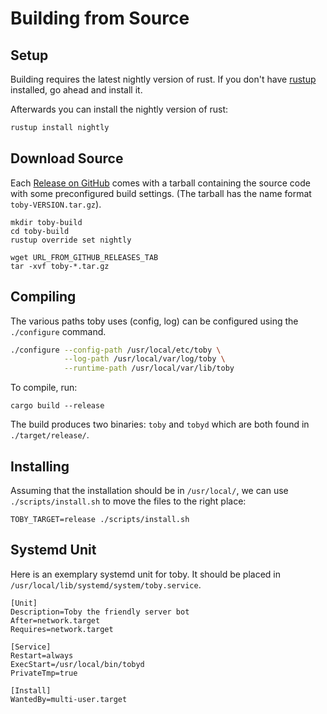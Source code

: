# Building from Source

## Setup

Building requires the latest nightly version of rust.
If you don't have [rustup](https://rustup.rs) installed, go ahead and install it.

Afterwards you can install the nightly version of rust:

```bash
rustup install nightly
```

## Download Source

Each [Release on GitHub](https://github.com/bash/toby/releases) comes with a tarball containing the source code with some preconfigured build settings. (The tarball has the name format `toby-VERSION.tar.gz`).

```
mkdir toby-build
cd toby-build
rustup override set nightly

wget URL_FROM_GITHUB_RELEASES_TAB
tar -xvf toby-*.tar.gz
```

## Compiling

The various paths toby uses (config, log) can be configured using the `./configure` command.

```bash
./configure --config-path /usr/local/etc/toby \
            --log-path /usr/local/var/log/toby \
            --runtime-path /usr/local/var/lib/toby
```

To compile, run:

```
cargo build --release
```

The build produces two binaries: `toby` and `tobyd` which are both found in `./target/release/`.

## Installing

Assuming that the installation should be in `/usr/local/`, we can use `./scripts/install.sh` to move the files to the right place:

```
TOBY_TARGET=release ./scripts/install.sh
```

## Systemd Unit

Here is an exemplary systemd unit for toby.
It should be placed in `/usr/local/lib/systemd/system/toby.service`.

```
[Unit]
Description=Toby the friendly server bot
After=network.target
Requires=network.target

[Service]
Restart=always
ExecStart=/usr/local/bin/tobyd
PrivateTmp=true

[Install]
WantedBy=multi-user.target
```